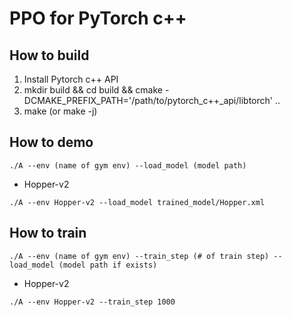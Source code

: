 # PPO for PyTorch c++

## How to build

1. Install Pytorch c++ API
2. mkdir build && cd build && cmake -DCMAKE_PREFIX_PATH='/path/to/pytorch_c++_api/libtorch' ..
3. make (or make -j)

## How to demo

```./A --env (name of gym env) --load_model (model path)```

- Hopper-v2

```./A --env Hopper-v2 --load_model trained_model/Hopper.xml```

## How to train

```./A --env (name of gym env) --train_step (# of train step) --load_model (model path if exists)```

- Hopper-v2

```./A --env Hopper-v2 --train_step 1000```
